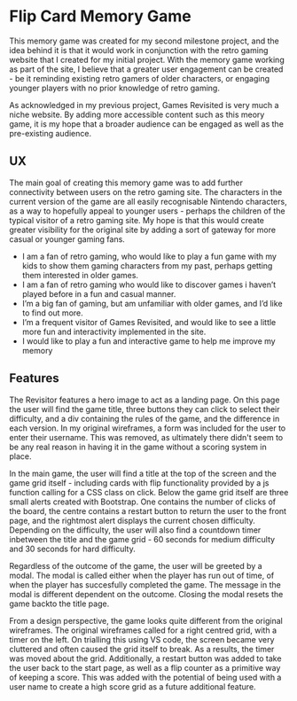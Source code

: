 <h1>Flip Card Memory Game</h1>

<p>This memory game was created for my second milestone project, and the idea behind it is that it would work in conjunction with
the retro gaming website that I created for my initial project. With the memory game working as part of the site, I believe that a greater
user engagement can be created - be it reminding existing retro gamers of older characters, or engaging younger players with no prior
knowledge of retro gaming.</p>
<p>As acknowledged in my previous project, Games Revisited is very much a niche website. By adding more accessible content such as this meory game, it
is my hope that a broader audience can be engaged as well as the pre-existing audience.</p>
<h2>UX</h2>
<p>The main goal of creating this memory game was to add further connectivity between users on the retro gaming site. The characters
in the current version of the game are all easily recognisable Nintendo characters, as a way to hopefully appeal to younger users - perhaps
the children of the typical visitor of a retro gaming site. My hope is that this would create greater visibility for the original site
by adding a sort of gateway for more casual or younger gaming fans.</p>
<ul>
<li>I am a fan of retro gaming, who would like to play a fun game with my kids to show them gaming characters from my past, perhaps getting them interested in older games.</li>
<li>I am a fan of retro gaming who would like to discover games i haven’t played before in a fun and casual manner.</li>
<li>I’m a big fan of gaming, but am unfamiliar with older games, and I’d like to find out more.</li>
<li>I’m a frequent visitor of Games Revisited, and would like to see a little more fun and interactivity implemented in the site.</li>
<li>I would like to play a fun and interactive game to help me improve my memory</li>
</ul>
<h2>Features</h2>
<p>The Revisitor features a hero image to act as a landing page. On this page the user will find the game title,
three buttons they can click to select their difficulty, and a div containing the rules of the game, and the difference in each version.
In my original wireframes, a form was included for the user to enter their username. This was removed, as ultimately there didn't seem to be any real reason
in having it in the game without a scoring system in place.</p>
<p>In the main game, the user will find a title at the top of the screen and the game grid itself - including cards with flip functionality provided
by a js function calling for a CSS class on click. Below the game grid itself are three small alerts created with Bootstrap. One contains the number
of clicks of the board, the centre contains a restart button to return the user to the front page, and the rightmost alert displays the current
chosen difficulty. Depending on the difficulty, the user will also find a countdown timer inbetween the title and the game grid - 60 seconds for 
medium difficulty and 30 seconds for hard difficulty.</p>
<p>Regardless of the outcome of the game, the user will be greeted by a modal. The modal is called either when the player has run out of time,
of when the player has succesfully completed the game. The message in the modal is different dependent on the outcome. Closing the modal resets the game backto the title page.</p>
<p>From a design perspective, the game looks quite different from the original wireframes. The original wireframes called for a right centred
grid, with a timer on the left. On trialling this using VS code, the screen became very cluttered and often caused the grid itself to break.
As a results, the timer was moved about the grid. Additionally, a restart button was added to take the user back to the start page, as well as a flip 
counter as a primitive way of keeping a score. This was added with the potential of being used with a user name to create a high score grid as
a future additional feature.</p>




